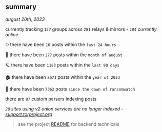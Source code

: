 
## summary
_august 20th, 2023_

currently tracking `157` groups across `281` relays & mirrors - _`104` currently online_

⏲ there have been `10` posts within the `last 24 hours`

🦈 there have been `277` posts within the `month of august`

🪐 there have been `1183` posts within the `last 90 days`

🏚 there have been `2671` posts within the `year of 2023`

🦕 there have been `7362` posts `since the dawn of ransomwatch`

there are `87` custom parsers indexing posts

_`20` sites using v2 onion services are no longer indexed - [support.torproject.org](https://support.torproject.org/onionservices/v2-deprecation/)_

> see the project [README](https://github.com/joshhighet/ransomwatch#ransomwatch--) for backend technicals
